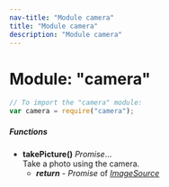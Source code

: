 ```yaml
---
nav-title: "Module camera"
title: "Module camera"
description: "Module camera"
---
```

# Module: "camera"

``` JavaScript
// To import the "camera" module:
var camera = require("camera");
```

##### Functions
 - **takePicture()** _Promise_...  
     Take a photo using the camera.
   - _**return**_ - _Promise_ of [_ImageSource_](../image-source/ImageSource.md)